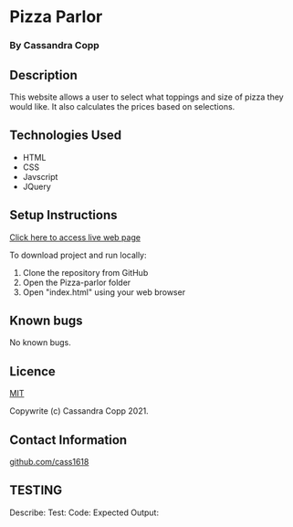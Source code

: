 # Pizza Parlor

### By Cassandra Copp

## Description

This website allows a user to select what toppings and size of pizza they would like.  It also calculates the prices based on selections.

## Technologies Used

* HTML
* CSS
* Javscript
* JQuery

## Setup Instructions

[Click here to access live web page](https://cass1618.github.io/Pizza-Parlor/)

To download project and run locally:
1. Clone the repository from GitHub
1. Open the Pizza-parlor folder
1. Open "index.html" using your web browser

## Known bugs

No known bugs.

## Licence

[MIT](https://opensource.org/licenses/MIT)

Copywrite (c) Cassandra Copp 2021.

## Contact Information

[github.com/cass1618](http://github.com/cass1618)

## TESTING

Describe: 
Test: 
Code: 
Expected Output: 